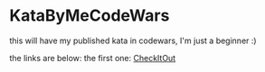 # KataByMeCodeWars
this will have my published kata in codewars, I'm just a beginner :)


the links are below:
the first one:
[CheckItOut](https://www.codewars.com/kata/63a569fe96a48e000e56f000)
